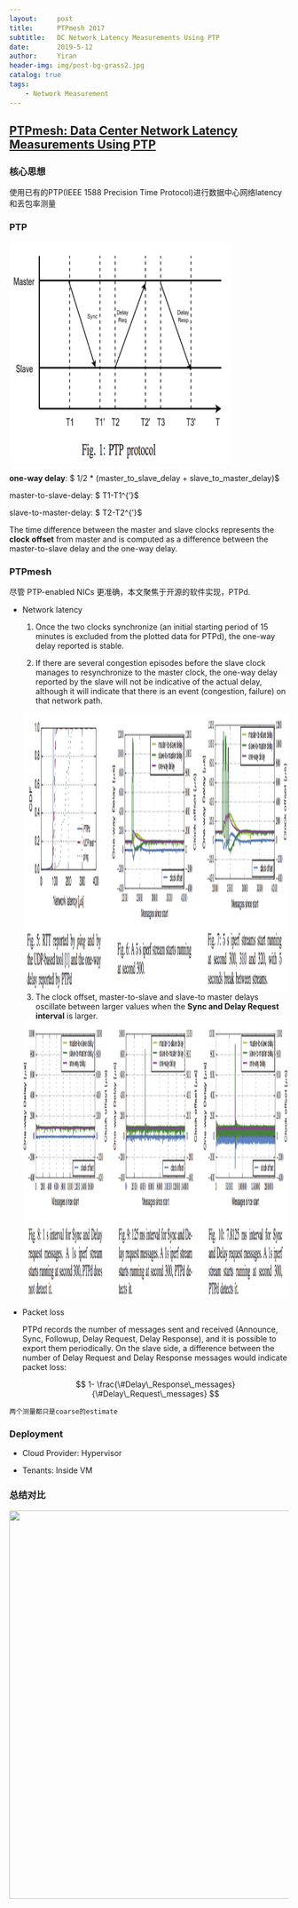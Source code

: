 ```yaml
---
layout:     post
title:      PTPmesh 2017
subtitle:   DC Network Latency Measurements Using PTP
date:       2019-5-12
author:     Yiran
header-img: img/post-bg-grass2.jpg
catalog: true
tags:
    - Network Measurement
---
```


## [PTPmesh: Data Center Network Latency Measurements Using PTP](http://mascots2017.cs.ucalgary.ca/papers/2764a073.pdf)
### 核心思想 

使用已有的PTP(IEEE 1588 Precision Time Protocol)进行数据中心网络latency和丢包率测量

### PTP

<img width="400" height="400" src="/img/post-ptpmesh-1.png"/>

**one-way delay**: $ 1/2 * (master\_to\_slave\_delay + slave\_to\_master\_delay)$

master-to-slave-delay: $ T1-T1^{’}$

slave-to-master-delay: $ T2-T2^{’}$

The time difference between the master and slave clocks represents the **clock offset** from master and is computed as a difference between the master-to-slave delay and the one-way delay.


### PTPmesh

尽管 PTP-enabled NICs 更准确，本文聚焦于开源的软件实现，PTPd.

- Network latency

   1. Once the two clocks synchronize (an initial starting period of 15 minutes is excluded from the plotted data for PTPd), the one-way delay reported is stable.

   2. If there are several congestion episodes before the slave clock manages to resynchronize to the master clock, the one-way delay reported by the slave will not be indicative of the actual delay, although it will indicate that there is an event (congestion, failure) on that network path.

   <img width="700" height="500" src="/img/post-ptpmesh-2.png"/>


   3. The clock offset, master-to-slave and slave-to master delays oscillate between larger values when the **Sync and Delay Request interval** is larger.

   <img width="700" height="500" src="/img/post-ptpmesh-3.png"/>

- Packet loss

   PTPd records the number of messages sent and received (Announce, Sync, Followup, Delay Request, Delay Response), and it is possible to export them periodically. On the slave side, a difference between the number of Delay Request and Delay Response messages would indicate packet loss:

   $$
   1- \frac{\#Delay\_Response\_messages}{\#Delay\_Request\_messages}
   $$


```两个测量都只是coarse的estimate```

### Deployment 

- Cloud Provider: Hypervisor

- Tenants: Inside VM


### 总结对比


<img width="700" height="700" src="/img/post-ptpmesh-4.png"/>
